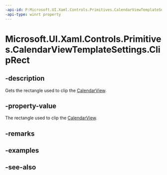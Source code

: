 ```yaml
---
-api-id: P:Microsoft.UI.Xaml.Controls.Primitives.CalendarViewTemplateSettings.ClipRect
-api-type: winrt property
---
```


<!-- Property syntax
public Windows.Foundation.Rect ClipRect { get; }
-->

# Microsoft.UI.Xaml.Controls.Primitives.CalendarViewTemplateSettings.ClipRect

## -description
Gets the rectangle used to clip the [CalendarView](../microsoft.ui.xaml.controls/calendarview.md).

## -property-value
The rectangle used to clip the [CalendarView](../microsoft.ui.xaml.controls/calendarview.md).

## -remarks

## -examples

## -see-also
